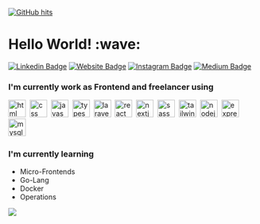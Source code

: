<a href="https://github.com/ardhikarn/ardhikarn" target="_blank"><img alt="GitHub hits" src="https://img.shields.io/github/last-commit/ardhikarn/ardhikarn?label=profile%20updated&style=flat-square"></a>

<h1>Hello World! :wave:</h1>

[![Linkedin Badge](https://img.shields.io/badge/-LinkedIn-0e76a8?style=flat-square&logo=Linkedin&logoColor=white)](https://www.linkedin.com/in/ardhikarn/)
[![Website Badge](https://img.shields.io/badge/Website-3b5998?style=flat-square&logo=google-chrome&logoColor=white)](https://rythzid.xyz)
[![Instagram Badge](https://img.shields.io/badge/-Instagram-e4405f?style=flat-square&logo=Instagram&logoColor=white)](https://instagram.com/ardhikarn)
[![Medium Badge](https://img.shields.io/badge/Medium-12100E?style=flat-square&logo=medium&logoColor=white)](https://medium.com/@ardhikarn-dev)

<h3>I'm currently work as Frontend and freelancer using</h3>
<span><img src="https://cdn.jsdelivr.net/gh/devicons/devicon@latest/icons/html5/html5-plain.svg" alt="html" width="35px"></span>&nbsp;
<span><img src="https://cdn.jsdelivr.net/gh/devicons/devicon@latest/icons/css3/css3-plain.svg" alt="css" width="35px"></span>&nbsp;
<span><img src="https://cdn.jsdelivr.net/gh/devicons/devicon@latest/icons/javascript/javascript-original.svg" alt="javascript" width="35px"></span>&nbsp;
<span><img src="https://cdn.jsdelivr.net/gh/devicons/devicon@latest/icons/typescript/typescript-original.svg" alt="typescript" width="35px"></span>&nbsp;
<span><img src="https://cdn.jsdelivr.net/gh/devicons/devicon/icons/laravel/laravel-plain-wordmark.svg" alt="laravel" width="35px"></span>&nbsp;
<span><img src="https://cdn.jsdelivr.net/gh/devicons/devicon@latest/icons/react/react-original.svg" alt="react" width="35px"></span>&nbsp;
<span><img src="https://cdn.jsdelivr.net/gh/devicons/devicon/icons/nextjs/nextjs-original-wordmark.svg" alt="nextjs" width="35px"></span>&nbsp;
<span><img src="https://cdn.jsdelivr.net/gh/devicons/devicon/icons/sass/sass-original.svg" alt="sass" width="35px"></span>&nbsp;
<span><img src="https://cdn.jsdelivr.net/gh/devicons/devicon@latest/icons/tailwindcss/tailwindcss-plain.svg" alt="tailwind" width="35px"></span>&nbsp;
<span><img src="https://cdn.jsdelivr.net/gh/devicons/devicon@latest/icons/nodejs/nodejs-plain.svg" alt="nodejs" width="35px"></span>&nbsp;
<span><img src="https://cdn.jsdelivr.net/gh/devicons/devicon/icons/express/express-original-wordmark.svg" alt="express" width="35px"></span>&nbsp;
<span><img src="https://cdn.jsdelivr.net/gh/devicons/devicon@latest/icons/mysql/mysql-original.svg" alt="mysql" width="35px"></span>&nbsp;

<h3>I'm currently learning</h3>
<ul>
  <li>Micro-Frontends</li>
  <li>Go-Lang</li>
  <li>Docker</li>
  <li>Operations</li>
</ul>

<img 
    src="https://github-readme-stats.vercel.app/api/top-langs/?username=ardhikarn&layout=compact&theme=github_dark" />

 


